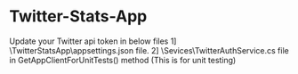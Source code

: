 # Twitter-Stats-App
Update your Twitter api token in below files
 1] \TwitterStatsApp\appsettings.json file.
 2] \Sevices\TwitterAuthService.cs file in GetAppClientForUnitTests() method (This is for unit testing)

